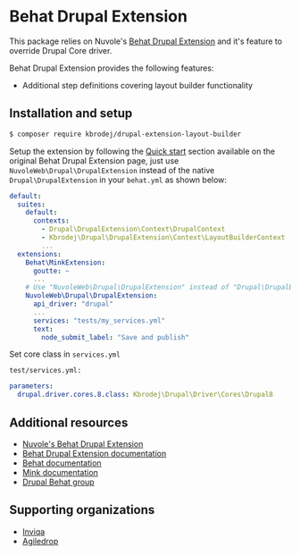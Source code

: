 # Behat Drupal Extension
This package relies on Nuvole's [Behat Drupal Extension](https://github.com/nuvoleweb/drupal-behat) and it's feature to
override Drupal Core driver.

Behat Drupal Extension provides the following features:

- Additional step definitions covering layout builder functionality

## Installation and setup

```bash
$ composer require kbrodej/drupal-extension-layout-builder
```

Setup the extension by following the [Quick start](https://github.com/jhedstrom/drupalextension#quick-start) section
available on the original Behat Drupal Extension page, just use `NuvoleWeb\Drupal\DrupalExtension` instead of the native
`Drupal\DrupalExtension` in your `behat.yml` as shown below:

```yaml
default:
  suites:
    default:
      contexts:
        - Drupal\DrupalExtension\Context\DrupalContext
        - Kbrodej\Drupal\DrupalExtension\Context\LayoutBuilderContext
        ...
  extensions:
    Behat\MinkExtension:
      goutte: ~
      ...
    # Use "NuvoleWeb\Drupal\DrupalExtension" instead of "Drupal\DrupalExtension".
    NuvoleWeb\Drupal\DrupalExtension:
      api_driver: "drupal"
      ...
      services: "tests/my_services.yml"
      text:
        node_submit_label: "Save and publish"
```

Set core class in `services.yml`

`test/services.yml:`
```yaml
parameters:
  drupal.driver.cores.8.class: Kbrodej\Drupal\Driver\Cores\Drupal8
```

## Additional resources
* [Nuvole's Behat Drupal Extension](https://github.com/nuvoleweb/drupal-behat)
* [Behat Drupal Extension documentation](https://behat-drupal-extension.readthedocs.org)
* [Behat documentation](http://docs.behat.org)
* [Mink documentation](http://mink.behat.org)
* [Drupal Behat group](http://groups.drupal.org/behat)

## Supporting organizations
* [Inviqa](https://inviqa.com/)
* [Agiledrop](https://www.agiledrop.com/)